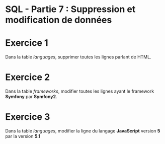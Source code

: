 # SQL - Partie 7 : Suppression et modification de données

# Exercice 1
Dans la table *languages*, supprimer toutes les lignes parlant de HTML.

# Exercice 2
Dans la table *frameworks*, modifier toutes les lignes ayant le framework **Symfony** par **Symfony2**.

# Exercice 3
Dans la table *languages*, modifier la ligne du langage **JavaScript** version **5** par la version **5.1**